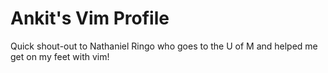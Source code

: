 # Ankit's Vim Profile
Quick shout-out to Nathaniel Ringo who goes to the U of M and helped me get on my feet with vim!
